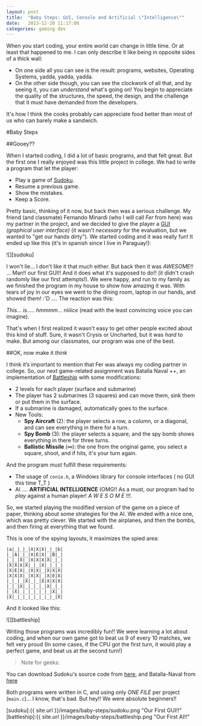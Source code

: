 ```yaml
---
layout: post
title:  "Baby Steps: GUI, Console and Artificial \"Intelligence\""
date:   2013-12-20 11:17:00
categories: gaming dev
---
```


When you start coding, your entire world can change in little time. Or at least that happened to me. I can only describe it like being in
opposite sides of a thick wall:

* On one side all you can see is the result: programs, websites, Operating Systems, yadda, yadda, yadda. 
* On the other side though, you can see the clockwork of all that, and by seeing it, you can *understand* what's going on! You begin to appreciate the quality of 
the structures, the speed, the design, and the challenge that it must have demanded from the developers. 

It's how I think the cooks probably can appreciate food better than most of us who can barely make a sandwich.

#Baby Steps

##Gooey??

When I started coding, I did a lot of basic programs, and that felt great. But the first one I really enjoyed was this little project in college. We had to write
a program that let the player:

* Play a game of [Sudoku](http://en.wikipedia.org/wiki/Sudoku).
* Resume a previous game.
* Show the mistakes.
* Keep a Score.

Pretty basic, thinking of it now, but back then was a serious challenge. My friend (and classmate) Fernando Minardi (who I will call *Fer* from here) was my partner in 
the project, and we decided to give the player a [GUI](http://en.wikipedia.org/wiki/Graphical_user_interface) *(graphical user interface)* (it wasn't *necessary* for 
the evaluation, but we wanted to "get our hands dirty"). We started coding and it was really fun! It ended up like this (it's in spanish since I live in Paraguay!):

![][sudoku]

I won't lie... I don't like it that much either. But back then it was *AWESOME!!* ... Man!! our first GUI!! And it does what it's supposed to do!! (it didn't crash
randomly like our first attempts!). We were happy, and run to my family as we finished the program in my house to show how amazing it was. With tears of joy in our eyes
we went to the dining room, laptop in our hands, and showed them! :'D .... The reaction was this:

*This... is..... hmmmm... niiiice* (read with the least convincing voice you can imagine). 

That's when I first realized it wasn't easy to get other people excited about this kind of stuff. Sure, it wasn't Crysis or Uncharted, but it was *hard* to make. But
among our classmates, our program was one of the best.

##OK, now make it *think*

I think it’s important to mention that Fer was always my coding partner in college. So, our next game-related assignment was Batalla Naval ++, an implementation of 
[Battleship]( http://en.wikipedia.org/wiki/Battleship_\(game\) ) with some modifications:

* 2 levels for each player (surface and submarine)
* The player has 2 submarines (3 squares) and can move them, sink them or put them in the surface.
* If a submarine is damaged, automatically goes to the surface.
* New Tools:
    * **Spy Aircraft** (2): the player selects a row, a column, or a diagonal, and can see everything in there for a turn.
    * **Spy Bomb** (3): the player selects a square, and the spy bomb shows everything in there for three turns.
    * **Ballistic Missile** (&infin;): the one from the original game, you select a square, shoot, and if hits, it's your turn again.

And the program must fulfill these requirements:

* The usage of `conio.h`, a Windows library for console interfaces ( no GUI this time T_T )
* AI .... **ARTIFICIAL INTELLIGENCE** (OMG!! As a must, our program had to *play* against a human player! *A W E S O M E !!!*.

So, we started playing  the modified version of the game on a piece of paper, thinking about some strategies for the AI. We ended with a nice one, which was pretty clever. 
We started with the airplanes, and then the bombs, and then firing at everything that we found. 

This is one of the spying layouts, it maximizes the spied area:

    |a|_|_|_|X|X|X|_|_|b|
    |_|A|_|_|X|E|X|_|B|_|
    |_|_|X|_|X|X|X|X|_|_|
    |X|X|X|X|_|_|X|_|_|_|
    |X|E|X|_|X|X|_|X|X|X|
    |X|X|X|_|X|X|_|X|E|X|
    |_|_|_|X|_|_|X|X|X|X|
    |_|_|X|_|_|_|_|X|_|_|
    |_|X|_|_|_|_|_|_|X|_|
    |X|_|_|_|_|_|_|_|_|X|

And it looked like this:

![][battleship]

Writing those programs was incredibly fun!! We were learning a lot about coding, and when our own game got to beat us 9 of every 10 matches, we felt very proud (In 
some cases, if the CPU got the first turn, it would play a perfect game, and beat us at the second turn!)

> Note for geeks:

You can download Sudoku's source code from [here](https://github.com/torresmateo/TAI1-Sudoku), and Batalla-Naval from [here](https://github.com/torresmateo/Batalla-Naval)

Both programs were written in C, and using only *ONE FILE* per project (`main.c`)... I know, that's bad. But hey!! We were absolute beginners!!

[sudoku]:{{ site.url }}/images/baby-steps/sudoku.png "Our First GUI!!"
[battleship]:{{ site.url }}/images/baby-steps/battleship.png "Our First AI!!"
